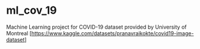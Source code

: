 # ml_cov_19
Machine Learning project for COVID-19 dataset provided by University of Montreal [https://www.kaggle.com/datasets/pranavraikokte/covid19-image-dataset]
